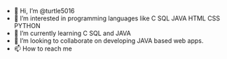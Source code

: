 - 👋 Hi, I’m @turtle5016
- 👀 I’m interested in programming languages like C SQL JAVA HTML CSS PYTHON
- 🌱 I’m currently learning C SQL and JAVA
- 💞️ I’m looking to collaborate on developing JAVA based web apps.
- 📫 How to reach me 

<!---
turtle5016/turtle5016 is a ✨ special ✨ repository because its `README.md` (this file) appears on your GitHub profile.
You can click the Preview link to take a look at your changes.
--->
